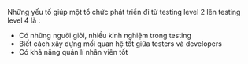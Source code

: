 Những yếu tố giúp một tổ chức phát triển đi từ testing level 2 lên testing level 4 là :

- Có những người giỏi, nhiều kinh nghiệm trong testing
- Biết cách xây dựng mối quan hệ tốt giữa testers và developers
- Có khả năng quản lí nhân viên tốt
